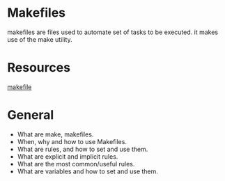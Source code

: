 # Makefiles
makefiles are files used to automate set of tasks to be executed. it makes use of the make utility.

# Resources
[makefile](https://opensource.com/article/18/8/what-how-makefile)

# General
- What are make, makefiles.
- When, why and how to use Makefiles.
- What are rules, and how to set and use them.
- What are explicit and implicit rules.
- What are the most common/useful rules.
- What are variables and how to set and use them.

